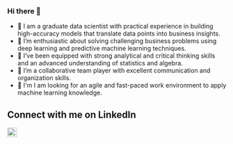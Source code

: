 ### Hi there 👋


- 🔭 I am a graduate data scientist with practical experience in building high-accuracy models that translate data points into business insights. 
- 🌱 I’m enthusiastic about solving challenging business problems using deep learning and predictive machine learning techniques. 
- 👯 I’ve been equipped with strong analytical and critical thinking skills and an advanced understanding of statistics and algebra. 
- 🤔 I’m a collaborative team player with excellent communication and organization skills. 
- 💬 I'm I am looking for an agile and fast-paced work environment to apply machine learning knowledge.

## Connect with me on LinkedIn
<a target="_blank" href="www.linkedin.com/in/laura-omofuma-10064778">
  <img align="left" alt="LinkdeIN" width="22px" src="https://cdn.jsdelivr.net/npm/simple-icons@v3/icons/linkedin.svg" />
</a>


